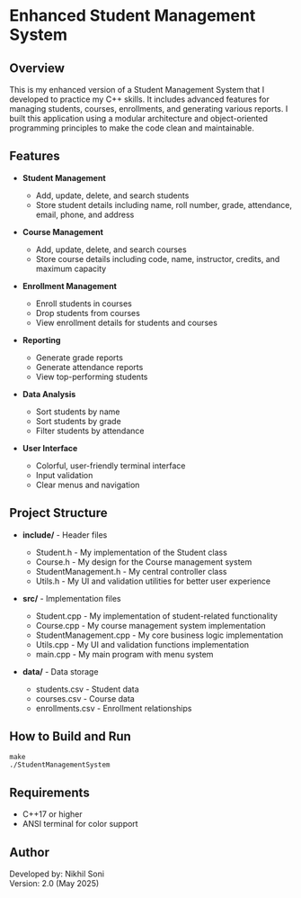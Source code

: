 # Enhanced Student Management System

## Overview
This is my enhanced version of a Student Management System that I developed to practice my C++ skills. It includes advanced features for managing students, courses, enrollments, and generating various reports. I built this application using a modular architecture and object-oriented programming principles to make the code clean and maintainable.

## Features
- **Student Management**
  - Add, update, delete, and search students
  - Store student details including name, roll number, grade, attendance, email, phone, and address
  
- **Course Management**
  - Add, update, delete, and search courses
  - Store course details including code, name, instructor, credits, and maximum capacity
  
- **Enrollment Management**
  - Enroll students in courses
  - Drop students from courses
  - View enrollment details for students and courses
  
- **Reporting**
  - Generate grade reports
  - Generate attendance reports
  - View top-performing students
  
- **Data Analysis**
  - Sort students by name
  - Sort students by grade
  - Filter students by attendance

- **User Interface**
  - Colorful, user-friendly terminal interface
  - Input validation
  - Clear menus and navigation

## Project Structure
- **include/** - Header files
  - Student.h - My implementation of the Student class
  - Course.h - My design for the Course management system
  - StudentManagement.h - My central controller class
  - Utils.h - My UI and validation utilities for better user experience
  
- **src/** - Implementation files
  - Student.cpp - My implementation of student-related functionality
  - Course.cpp - My course management system implementation
  - StudentManagement.cpp - My core business logic implementation
  - Utils.cpp - My UI and validation functions implementation
  - main.cpp - My main program with menu system
  
- **data/** - Data storage
  - students.csv - Student data
  - courses.csv - Course data
  - enrollments.csv - Enrollment relationships

## How to Build and Run
```
make
./StudentManagementSystem
```

## Requirements
- C++17 or higher
- ANSI terminal for color support

## Author
Developed by: Nikhil Soni  
Version: 2.0 (May 2025)
